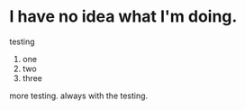 # I have no idea what I'm doing.

testing 

1. one
2. two
3. three

more testing. always with the testing.
